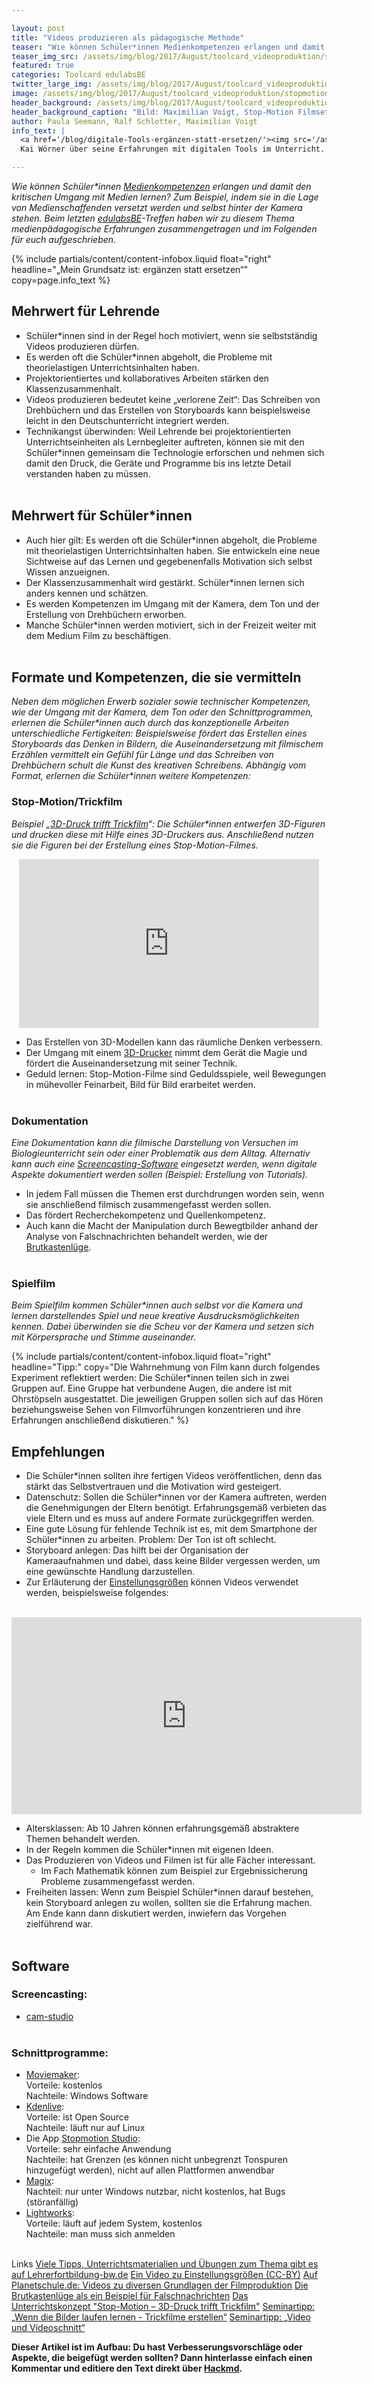 ```yaml
---

layout: post
title: "Videos produzieren als pädagogische Methode"
teaser: "Wie können Schüler*innen Medienkompetenzen erlangen und damit den kritischen Umgang mit Medien lernen? Zum Beispiel, indem sie in die Lage von Medienschaffenden versetzt werden und selbst hinter der Kamera stehen."
teaser_img_src: /assets/img/blog/2017/August/toolcard_videoproduktion/stopmotion_film_set.jpg
featured: true
categories: Toolcard edulabsBE
twitter_large_img: /assets/img/blog/2017/August/toolcard_videoproduktion/stopmotion_film_set.jpg
image: /assets/img/blog/2017/August/toolcard_videoproduktion/stopmotion_film_set.jpg
header_background: /assets/img/blog/2017/August/toolcard_videoproduktion/stopmotion_film_set.jpg
header_background_caption: "Bild: Maximilian Voigt, Stop-Motion Filmset. Lizenz: CC-BY 4.0"
author: Paula Seemann, Ralf Schlotter, Maximilian Voigt
info_text: |
  <a href='/blog/digitale-Tools-ergänzen-statt-ersetzen/'><img src='/assets/img/blog/2017/Juli/interview_kai_woerner/app_idee.jpg' style='width: 100%; display: inline-block'></a>
  Kai Wörner über seine Erfahrungen mit digitalen Tools im Unterricht.

---
```


*Wie können Schüler\*innen [Medienkompetenzen](http://www.ard.de/home/ard/Medienkompetenz__Spielregeln_der_modernen_Medienwelt/76910/index.html) erlangen und damit den kritischen Umgang mit Medien lernen? Zum Beispiel, indem sie in die Lage von Medienschaffenden versetzt werden und selbst hinter der Kamera stehen. Beim letzten [edulabsBE](/labs/edulabsbe)-Treffen haben wir zu diesem Thema medienpädagogische Erfahrungen zusammengetragen und im Folgenden für euch aufgeschrieben.*
<!-- include infobox -->
{% include partials/content/content-infobox.liquid float="right" headline="„Mein Grundsatz ist: ergänzen statt ersetzen“" copy=page.info_text %}

## Mehrwert für Lehrende

* Schüler\*innen sind in der Regel hoch motiviert, wenn sie selbstständig Videos produzieren dürfen.
* Es werden oft die Schüler\*innen abgeholt, die Probleme mit theorielastigen Unterrichtsinhalten haben.
* Projektorientiertes und kollaboratives Arbeiten stärken den Klassenzusammenhalt.
* Videos produzieren bedeutet keine „verlorene Zeit“: Das Schreiben von Drehbüchern und das Erstellen von Storyboards kann beispielsweise leicht in den Deutschunterricht integriert werden.
* Technikangst überwinden: Weil Lehrende bei projektorientierten Unterrichtseinheiten als Lernbegleiter auftreten, können sie mit den Schüler\*innen gemeinsam die Technologie erforschen und nehmen sich damit den Druck, die Geräte und Programme bis ins letzte Detail verstanden haben zu müssen.
<br><br>

## Mehrwert für Schüler\*innen

* Auch hier gilt: Es werden oft die Schüler\*innen abgeholt, die Probleme mit theorielastigen Unterrichtsinhalten haben. Sie entwickeln eine neue Sichtweise auf das Lernen und gegebenenfalls Motivation sich selbst Wissen anzueignen.
* Der Klassenzusammenhalt wird gestärkt. Schüler\*innen lernen sich anders kennen und schätzen.
* Es werden Kompetenzen im Umgang mit der Kamera, dem Ton und der Erstellung von Drehbüchern erworben.
* Manche Schüler\*innen werden motiviert, sich in der Freizeit weiter mit dem Medium Film zu beschäftigen.
<br><br>

## Formate und Kompetenzen, die sie vermitteln

*Neben dem möglichen Erwerb sozialer sowie technischer Kompetenzen, wie der Umgang mit der Kamera, dem Ton oder den Schnittprogrammen, erlernen die Schüler\*innen auch durch das konzeptionelle Arbeiten unterschiedliche Fertigkeiten: Beispielsweise fördert das Erstellen eines Storyboards das Denken in Bildern, die Auseinandersetzung mit filmischem Erzählen vermittelt ein Gefühl für Länge und das Schreiben von Drehbüchern schult die Kunst des kreativen Schreibens.
Abhängig vom Format, erlernen die Schüler\*innen weitere Kompetenzen:*

### Stop-Motion/Trickfilm

*Beispiel „[3D-Druck trifft Trickfilm](http://www.medien-in-die-schule.de/werkzeugkaesten/werkzeugkasten-diy-und-making/werkzeugportraets-beispiele-aus-der-praxis/stop-motion-3d-druck-trifft-trickfilm-projekt/)“: Die Schüler\*innen entwerfen 3D-Figuren und drucken diese mit Hilfe eines 3D-Druckers aus. Anschließend nutzen sie die Figuren bei der Erstellung eines Stop-Motion-Filmes.*
<center><iframe src="https://giphy.com/embed/R3H7UiNMdykYE" width="480" height="270" frameBorder="0" class="giphy-embed" allowFullScreen></iframe><p><a href="https://giphy.com/gifs/3d-printing-R3H7UiNMdykYE"></a></p></center>

* Das Erstellen von 3D-Modellen kann das räumliche Denken verbessern.<br>
* Der Umgang mit einem [3D-Drucker](https://www.medienpaedagogik-praxis.de/tag/3d-druck/) nimmt dem Gerät die Magie und fördert die Auseinandersetzung mit seiner Technik.<br>
* Geduld lernen: Stop-Motion-Filme sind Geduldsspiele, weil Bewegungen in mühevoller Feinarbeit, Bild für Bild erarbeitet werden.<br><br>

### Dokumentation

*Eine Dokumentation kann die filmische Darstellung von Versuchen im Biologieunterricht sein oder einer Problematik aus dem Alltag. Alternativ kann auch eine [Screencasting-Software](https://de.wikipedia.org/wiki/Screencast) eingesetzt werden, wenn digitale Aspekte dokumentiert werden sollen (Beispiel: Erstellung von Tutorials).*

* In jedem Fall müssen die Themen erst durchdrungen worden sein, wenn sie anschließend filmisch zusammengefasst werden sollen.
* Das fördert Recherchekompetenz und Quellenkompetenz.
* Auch kann die Macht der Manipulation durch Bewegtbilder anhand der Analyse von Falschnachrichten behandelt werden, wie der [Brutkastenlüge](https://de.wikipedia.org/wiki/Brutkastenl%C3%BCge).<br><br>

### Spielfilm

*Beim Spielfilm kommen Schüler\*innen auch selbst vor die Kamera und lernen darstellendes Spiel und neue kreative Ausdrucksmöglichkeiten kennen. Dabei überwinden sie die Scheu vor der Kamera und setzen sich mit Körpersprache und Stimme auseinander.*
<!-- include ionfobox -->
{% include partials/content/content-infobox.liquid float="right" headline="Tipp:" copy="Die Wahrnehmung von Film kann durch folgendes Experiment reflektiert werden: Die Schüler*innen teilen sich in zwei Gruppen auf. Eine Gruppe hat verbundene Augen, die andere ist mit Ohrstöpseln ausgestattet. Die jeweiligen Gruppen sollen sich auf das Hören beziehungsweise Sehen von Filmvorführungen konzentrieren und ihre Erfahrungen anschließend diskutieren." %}

## Empfehlungen

* Die Schüler\*innen sollten ihre fertigen Videos veröffentlichen, denn das stärkt das Selbstvertrauen und die Motivation wird gesteigert.
* Datenschutz: Sollen die Schüler\*innen vor der Kamera auftreten, werden die Genehmigungen der Eltern benötigt. Erfahrungsgemäß verbieten das viele Eltern und es muss auf andere Formate zurückgegriffen werden.
* Eine gute Lösung für fehlende Technik ist es, mit dem Smartphone der Schüler\*innen zu arbeiten. Problem: Der Ton ist oft schlecht.
* Storyboard anlegen: Das hilft bei der Organisation der Kameraaufnahmen und dabei, dass keine Bilder vergessen werden, um eine gewünschte Handlung darzustellen.
* Zur Erläuterung der [Einstellungsgrößen](https://de.wikipedia.org/wiki/Einstellungsgr%C3%B6%C3%9Fe) können Videos verwendet werden, beispielsweise folgendes:<br><br>
<center><iframe width="560" height="315" src="https://www.youtube.com/embed/rOFIwI2zEoo?ecver=1" frameborder="0" allowfullscreen></iframe></center>

* Altersklassen: Ab 10 Jahren können erfahrungsgemäß abstraktere Themen behandelt werden.
* In der Regeln kommen die Schüler\*innen mit eigenen Ideen.
* Das Produzieren von Videos und Filmen ist für alle Fächer interessant.
    * Im Fach Mathematik können zum Beispiel zur Ergebnissicherung Probleme zusammengefasst werden.
* Freiheiten lassen: Wenn zum Beispiel Schüler\*innen darauf bestehen, kein Storyboard anlegen zu wollen, sollten sie die Erfahrung machen. Am Ende kann dann diskutiert werden, inwiefern das Vorgehen zielführend war.<br><br>

## Software

### Screencasting:

* [cam-studio](http://camstudio.org/)
<br><br>

### Schnittprogramme:

* [Moviemaker](https://de.wikipedia.org/wiki/Windows_Movie_Maker):<br>
Vorteile: kostenlos<br>
Nachteile: Windows Software<br>
* [Kdenlive](https://kdenlive.org/):<br>
Vorteile: ist Open Source<br>
Nachteile: läuft nur auf Linux<br>
* Die App [Stopmotion Studio](https://www.cateater.com/):<br>
Vorteile: sehr einfache Anwendung<br>
Nachteile: hat Grenzen (es können nicht unbegrenzt Tonspuren hinzugefügt werden), nicht auf allen Plattformen anwendbar<br>
* [Magix](http://www.magix.com/de/?AffiliateID=80&phash=1tfJcP0uekxzmk3q&gclid=EAIaIQobChMIu_CCgZTI1QIV1hXTCh3DHwlgEAAYASAAEgIXjvD_BwE):<br>
Nachteil: nur unter Windows nutzbar, nicht kostenlos, hat Bugs (störanfällig)<br>
* [Lightworks](https://www.lwks.com/):<br>
Vorteile: läuft auf jedem System, kostenlos<br>
Nachteile: man muss sich anmelden<br><br>

<p class="link-list">
    <span class="link-list-headline">Links</span>
    <a class="external-link" href="https://lehrerfortbildung-bw.de/st_digital/medienwerkstatt/multimedia/video-im-unterricht/" target="_blank">Viele Tipps, Unterrichtsmaterialien und Übungen zum Thema gibt es auf Lehrerfortbildung-bw.de</a>
    <a class="external-link" href="https://www.youtube.com/watch?v=rOFIwI2zEoo" target="_blank">Ein Video zu Einstellungsgrößen (CC-BY)</a>
    <a class="external-link" href="https://www.planet-schule.de/wissenspool/filmbildung-in-der-grundschule/inhalt/sendung.html#" target="_blank">Auf Planetschule.de: Videos zu diversen Grundlagen der Filmproduktion</a>
    <a class="external-link" href="https://de.wikipedia.org/wiki/Brutkastenl%C3%BCge" target="_blank">Die Brutkastenlüge als ein Beispiel für Falschnachrichten</a>
    <a class="external-link" href="http://www.medien-in-die-schule.de/werkzeugkaesten/werkzeugkasten-diy-und-making/werkzeugportraets-beispiele-aus-der-praxis/stop-motion-3d-druck-trifft-trickfilm-projekt/" target="_blank">Das Unterrichtskonzept "Stop-Motion – 3D-Druck trifft Trickfilm"</a>
    <a class="external-link" href="http://www.bits21.de/39_Wenn_die_Bilder_laufen_lernen_Trickfilme_erstellen_23_25_10_2017.htm?nId=21" target="_blank">Seminartipp: „Wenn die Bilder laufen lernen - Trickfilme erstellen“</a>
    <a class="external-link" href="http://www.bits21.de/39_Video_und_Videoschnitt_18_20_10_2017.htm?nId=6" target="_blank">Seminartipp: „Video und Videoschnitt“</a>
</p>

**Dieser Artikel ist im Aufbau: Du hast Verbesserungsvorschläge oder Aspekte, die beigefügt werden sollten? Dann hinterlasse einfach einen Kommentar und editiere den Text direkt über [Hackmd](https://hackmd.io/IwDgJgxgpsYKwFoBmYoE4EBY3EwkA7GEggEwCGAzJqikpbEA).**
